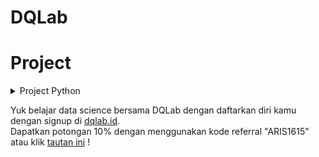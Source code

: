 # DQLab

<h1 align="left">Project</h1>

<details>
  <summary>Project Python</summary>
  - [:ticket:](https://github.com/salbifaza/DQLab/tree/main/Project/Project%20Simple%20ETL%20with%20Pandas) [[🎫](https://academy.dqlab.id/certificate/pdf/DQLABDEPROUMHJFB/NONTRACK)] Project Simple ETL with Pandas
  - testing
</details>


Yuk belajar data science bersama DQLab dengan daftarkan diri kamu dengan signup di [dqlab.id](dqlab.id).  
Dapatkan potongan 10% dengan menggunakan kode referral "ARIS1615" atau klik [tautan ini](https://dqlab.id/signup?referralCode=ARIS1615) !

